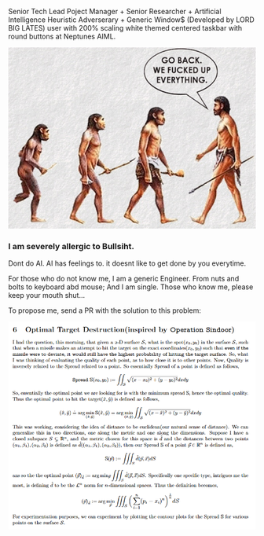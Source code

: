 Senior Tech Lead Poject Manager + Senior Researcher + Artificial Intelligence Heuristic Adverserary + Generic Window$ (Developed by LORD BIG LATES) user with 200% scaling white themed centered taskbar with round buttons at Neptunes AIML.

![](image.png)

### I am severely allergic to Bullsiht.

Dont do AI. AI has feelings to. it doesnt like to get done by you everytime.

For those who do not know me, I am a generic Engineer. From nuts and bolts to keyboard abd mouse; And I am single. Those who know me, please keep your mouth shut...

To propose me, send a PR with the solution to this problem:

![](image-1.png)

